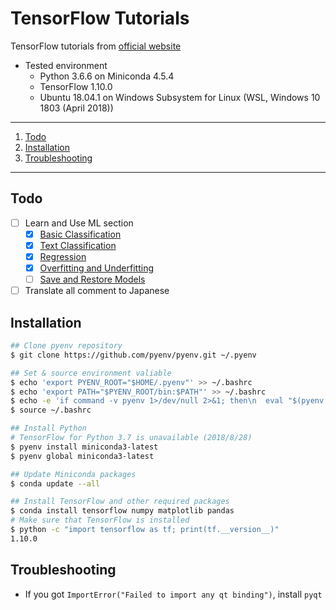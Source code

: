 # TensorFlow Tutorials

TensorFlow tutorials from [official website](https://www.tensorflow.org/)

- Tested environment
    - Python 3.6.6 on Miniconda 4.5.4
    - TensorFlow 1.10.0
    - Ubuntu 18.04.1 on Windows Subsystem for Linux (WSL, Windows 10 1803 (April 2018))

---

1. [Todo](#todo)
1. [Installation](#installation)
1. [Troubleshooting](#troubleshooting)

---

## Todo

- [ ] Learn and Use ML section
    - [x] [Basic Classification](https://www.tensorflow.org/tutorials/keras/basic_classification)
    - [x] [Text Classification](https://www.tensorflow.org/tutorials/keras/basic_text_classification)
    - [x] [Regression](https://www.tensorflow.org/tutorials/keras/basic_regression)
    - [x] [Overfitting and Underfitting](https://www.tensorflow.org/tutorials/keras/overfit_and_underfit)
    - [ ] [Save and Restore Models](https://www.tensorflow.org/tutorials/keras/save_and_restore_models)
- [ ] Translate all comment to Japanese

## Installation

```bash
## Clone pyenv repository
$ git clone https://github.com/pyenv/pyenv.git ~/.pyenv

## Set & source environment valiable
$ echo 'export PYENV_ROOT="$HOME/.pyenv"' >> ~/.bashrc
$ echo 'export PATH="$PYENV_ROOT/bin:$PATH"' >> ~/.bashrc
$ echo -e 'if command -v pyenv 1>/dev/null 2>&1; then\n  eval "$(pyenv init -)"\nfi' >> ~/.bashrc
$ source ~/.bashrc

## Install Python
# TensorFlow for Python 3.7 is unavailable (2018/8/28)
$ pyenv install miniconda3-latest
$ pyenv global miniconda3-latest

## Update Miniconda packages
$ conda update --all

## Install TensorFlow and other required packages
$ conda install tensorflow numpy matplotlib pandas
# Make sure that TensorFlow is installed
$ python -c "import tensorflow as tf; print(tf.__version__)"
1.10.0
```

## Troubleshooting

- If you got `ImportError("Failed to import any qt binding")`, install `pyqt`
